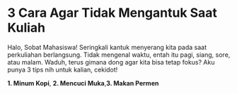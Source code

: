 # 3 Cara Agar Tidak Mengantuk Saat Kuliah

Halo, Sobat Mahasiswa! Seringkali kantuk menyerang kita pada saat perkuliahan berlangsung.
Tidak mengenal waktu, entah itu pagi, siang, sore, atau malam. Waduh, terus gimana dong agar 
kita bisa tetap fokus? Aku punya 3 tips nih untuk kalian, cekidot!

**1. Minum Kopi**, **2. Mencuci Muka**,**3. Makan Permen**
